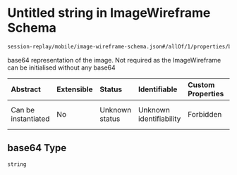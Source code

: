 # Untitled string in ImageWireframe Schema

```txt
session-replay/mobile/image-wireframe-schema.json#/allOf/1/properties/base64
```

base64 representation of the image. Not required as the ImageWireframe can be initialised without any base64

| Abstract            | Extensible | Status         | Identifiable            | Custom Properties | Additional Properties | Access Restrictions | Defined In                                                                                                       |
| :------------------ | :--------- | :------------- | :---------------------- | :---------------- | :-------------------- | :------------------ | :--------------------------------------------------------------------------------------------------------------- |
| Can be instantiated | No         | Unknown status | Unknown identifiability | Forbidden         | Allowed               | none                | [image-wireframe-schema.json\*](../out/session-replay/mobile/image-wireframe-schema.json "open original schema") |

## base64 Type

`string`
